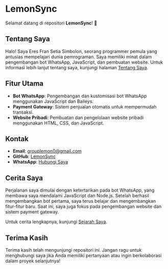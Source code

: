 # LemonSync

Selamat datang di repositori **LemonSync**! 🚀

## Tentang Saya

Halo! Saya Eres Fran Setia Simbolon, seorang programmer pemula yang antusias mempelajari dunia pemrograman. Saya memiliki minat dalam pengembangan bot WhatsApp, JavaScript, dan pembuatan website. Untuk informasi lebih lanjut tentang saya, kunjungi halaman [Tentang Saya](https://lemonsync.github.io/WebAbout/main.html).

## Fitur Utama

- **Bot WhatsApp**: Pengembangan dan kustomisasi bot WhatsApp menggunakan JavaScript dan Baileys.
- **Payment Gateway**: Sistem penjualan otomatis untuk mempermudah transaksi.
- **Website Pribadi**: Pembuatan dan pengelolaan website pribadi menggunakan HTML, CSS, dan JavaScript.

## Kontak

- **Email**: [grouplemon0@gmail.com](mailto:grouplemon0@gmail.com)
- **GitHub**: [LemonSync](https://github.com/LemonSync)
- **WhatsApp**: [Hubungi Saya](https://wa.me/085763482523)

## Cerita Saya

Perjalanan saya dimulai dengan ketertarikan pada bot WhatsApp, yang membawa saya mendalami JavaScript dan Node.js. Setelah berhasil mengembangkan bot pertama, saya terus belajar dan mengembangkan fitur-fitur baru. Saat ini, saya juga fokus pada pengembangan website dan sistem payment gateway.

Untuk cerita lengkapnya, kunjungi [Sejarah Saya](https://lemonsync.github.io/WebAbout/main.html).

## Terima Kasih

Terima kasih telah mengunjungi repositori ini. Jangan ragu untuk menghubungi saya jika Anda memiliki pertanyaan atau ingin berkolaborasi dalam proyek selanjutnya!
